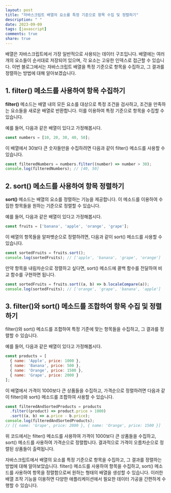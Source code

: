 ```yaml
---
layout: post
title: "자바스크립트 배열의 요소를 특정 기준으로 항목 수집 및 정렬하기"
description: " "
date: 2023-09-09
tags: [javascript]
comments: true
share: true
---
```


배열은 자바스크립트에서 가장 일반적으로 사용되는 데이터 구조입니다. 배열에는 여러 개의 요소들이 순서대로 저장되어 있으며, 각 요소는 고유한 인덱스로 접근할 수 있습니다. 이번 블로그에서는 자바스크립트 배열을 특정 기준으로 항목을 수집하고, 그 결과를 정렬하는 방법에 대해 알아보겠습니다.

## 1. filter() 메소드를 사용하여 항목 수집하기

**filter()** 메소드는 배열 내의 모든 요소를 대상으로 특정 조건을 검사하고, 조건을 만족하는 요소들을 새로운 배열로 반환합니다. 이를 이용하여 특정 기준으로 항목을 수집할 수 있습니다. 

예를 들어, 다음과 같은 배열이 있다고 가정해봅시다.

```javascript
const numbers = [10, 20, 30, 40, 50];
```

이 배열에서 30보다 큰 숫자들만을 수집하려면 다음과 같이 filter() 메소드를 사용할 수 있습니다.

```javascript
const filteredNumbers = numbers.filter((number) => number > 30);
console.log(filteredNumbers); // [40, 50]
```

## 2. sort() 메소드를 사용하여 항목 정렬하기

**sort()** 메소드는 배열의 요소를 정렬하는 기능을 제공합니다. 이 메소드를 이용하여 수집한 항목들을 원하는 기준으로 정렬할 수 있습니다.

예를 들어, 다음과 같은 배열이 있다고 가정해봅시다.

```javascript
const fruits = ['banana', 'apple', 'orange', 'grape'];
```

이 배열의 항목들을 알파벳순으로 정렬하려면, 다음과 같이 sort() 메소드를 사용할 수 있습니다.

```javascript
const sortedFruits = fruits.sort();
console.log(sortedFruits); // ['apple', 'banana', 'grape', 'orange']
```

만약 항목을 내림차순으로 정렬하고 싶다면, sort() 메소드에 콜백 함수를 전달하여 비교 함수를 구현하면 됩니다.

```javascript
const sortedFruits = fruits.sort((a, b) => b.localeCompare(a));
console.log(sortedFruits); // ['orange', 'grape', 'banana', 'apple']
```

## 3. filter()와 sort() 메소드를 조합하여 항목 수집 및 정렬하기

filter()와 sort() 메소드를 조합하여 특정 기준에 맞는 항목들을 수집하고, 그 결과를 정렬할 수 있습니다.

예를 들어, 다음과 같은 배열이 있다고 가정해봅시다.

```javascript
const products = [
  { name: 'Apple', price: 1000 },
  { name: 'Banana', price: 500 },
  { name: 'Orange', price: 1500 },
  { name: 'Grape', price: 2000 }
];
```

이 배열에서 가격이 1000보다 큰 상품들을 수집하고, 가격순으로 정렬하려면 다음과 같이 filter()와 sort() 메소드를 조합하여 사용할 수 있습니다.

```javascript
const filteredAndSortedProducts = products
  .filter((product) => product.price > 1000)
  .sort((a, b) => a.price - b.price);
console.log(filteredAndSortedProducts);
// [{ name: 'Grape', price: 2000 }, { name: 'Orange', price: 1500 }]
```

위 코드에서는 filter() 메소드를 사용하여 가격이 1000보다 큰 상품들을 수집하고, sort() 메소드를 사용하여 가격순으로 정렬합니다. 결과적으로 가격이 오름차순으로 정렬된 상품들이 출력됩니다.

자바스크립트에서 배열의 요소를 특정 기준으로 항목을 수집하고, 그 결과를 정렬하는 방법에 대해 알아보았습니다. filter() 메소드를 사용하여 항목을 수집하고, sort() 메소드를 사용하여 항목을 정렬함으로써 원하는 형태의 배열을 생성할 수 있습니다. 이러한 배열 조작 기능을 이용하면 다양한 애플리케이션에서 필요한 데이터 가공을 간편하게 수행할 수 있습니다.